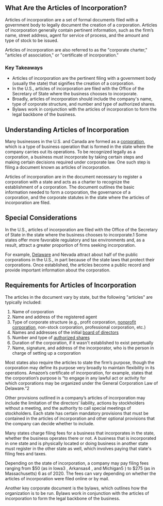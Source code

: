 ## What Are the Articles of Incorporation?

Articles of incorporation are a set of formal documents filed with a government body to legally document the creation of a corporation. Articles of incorporation generally contain pertinent information, such as the firm’s name, street address, agent for service of process, and the amount and type of stock to be issued.

Articles of incorporation are also referred to as the "corporate charter," "articles of association," or "certificate of incorporation."

### Key Takeaways

-   Articles of incorporation are the pertinent filing with a government body (usually the state) that signifies the creation of a corporation.
-   In the U.S., articles of incorporation are filed with the Office of the Secretary of State where the business chooses to incorporate.
-   Broadly, articles of incorporation should include the company's name, type of corporate structure, and number and type of authorized shares.
-   Bylaws work in conjunction with the articles of incorporation to form the legal backbone of the business.

## Understanding Articles of Incorporation

Many businesses in the U.S. and Canada are formed as a [corporation](https://www.investopedia.com/terms/c/corporation.asp), which is a type of business operation that is formed in the state where the company carries out its operations. To be recognized legally as a corporation, a business must incorporate by taking certain steps and making certain decisions required under corporate law. One such step is filing a document known as articles of incorporation.

Articles of incorporation are in the document necessary to register a corporation with a state and acts as a charter to recognize the establishment of a corporation. The document outlines the basic information needed to form a corporation, the governance of a corporation, and the corporate statutes in the state where the articles of incorporation are filed.

## Special Considerations

In the U.S., articles of incorporation are filed with the Office of the Secretary of State in the state where the business chooses to incorporate.1 Some states offer more favorable regulatory and tax environments and, as a result, attract a greater proportion of firms seeking incorporation.

For example, [Delaware](https://www.investopedia.com/terms/d/delaware-corporation.asp) and Nevada attract about half of the public corporations in the U.S., in part because of the state laws that protect their corporations. Once established, the articles become a public record and provide important information about the corporation.

## Requirements for Articles of Incorporation

The articles in the document vary by state, but the following "articles" are typically included:

1.  Name of corporation
2.  Name and address of the registered agent
3.  Type of corporate structure (e.g., profit corporation, [nonprofit corporation](https://www.investopedia.com/terms/n/non-profitorganization.asp), non-stock corporation, professional corporation, etc.)
4.  Names and addresses of the initial [board of directors](https://www.investopedia.com/terms/b/boardofdirectors.asp)
5.  Number and type of [authorized shares](https://www.investopedia.com/terms/a/authorizedstock.asp)
6.  Duration of the corporation, if it wasn't established to exist perpetually
7.  Name, signature, and address of the incorporator, who is the person in charge of setting up a corporation

Most states also require the articles to state the firm’s purpose, though the corporation may define its purpose very broadly to maintain flexibility in its operations. Amazon’s certificate of incorporation, for example, states that the corporation’s purpose is “to engage in any lawful act or activity for which corporations may be organized under the General Corporation Law of Delaware.”2

Other provisions outlined in a company’s articles of incorporation may include the limitation of the directors’ liability, actions by stockholders without a meeting, and the authority to call special meetings of stockholders. Each state has certain mandatory provisions that must be contained in the articles of incorporation and other optional provisions that the company can decide whether to include.

Many states charge filing fees for a business that incorporates in the state, whether the business operates there or not. A business that is incorporated in one state and is physically located or doing business in another state must register in the other state as well, which involves paying that state's filing fees and taxes.

Depending on the state of incorporation, a company may pay filing fees ranging from $50 (as in Iowa3 , Arkansas4 , and Michigan5 ) to $275 (as in Massachusetts) 6 as of 2020. The fees can vary depending on whether the articles of incorporation were filed online or by mail.

Another key corporate document is the bylaws, which outlines how the organization is to be run. Bylaws work in conjunction with the articles of incorporation to form the legal backbone of the business.